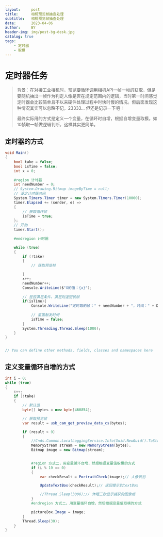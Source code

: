 ```yaml
---
layout:     post
title:      相机预览帧抽查处理
subtitle:   相机预览帧抽查处理
date:       2023-04-06
author:     BY
header-img: img/post-bg-desk.jpg
catalog: true
tags:
    - 定时器
    - 取模
---
```


# 定时器任务

> 背景：在对接工业相机时，预览要循环调用相机API一帧一帧的获取，但是要随机抽出一帧作为判定人像是否在规定范围内的逻辑，当时第一时间感觉定时器会比较简单且不以来硬件处理过程中时快时慢的情况。但后面发现这种情况其实可以忽略不记，23333...  但还是记录一下吧！
>
> 最终实际用的方式是定义一个变量，在循环时自增，根据自增变量取模，如10帧取一帧做逻辑判断，这样其实更简单。

## 定时器的方式

``` C#
void Main()
{
	bool take = false;
	bool isTime = false;
	int x = 0;
	
	#region 计时器
	int needNumber = 0;
	// System.Drawing.Bitmap imageByTime = null;
	// 设定计时器时间
	System.Timers.Timer timer = new System.Timers.Timer(10000);
	timer.Elapsed += (sender, e) =>
	{
		// 获取循环帧
		isTime = true;
	};
	// 开始
	timer.Start();
	
	#endregion 计时器

	while (true)
	{
		if (!take)
		{
			// 获取预览帧

		}
		x++;
		needNumber++;
		Console.WriteLine($"X的值：{x}");
		
		// 是否满足条件，满足则返回该帧
		if(isTime){
			Console.WriteLine("定时取的帧：" + needNumber + "，时间：" + DateTime.Now);
			
			// 重置触发时间
			isTime = false;
		}
		System.Threading.Thread.Sleep(1000);
	}
}


// You can define other methods, fields, classes and namespaces here


```

## 定义变量循环自增的方式
``` C#
int i = 0;
while (true)
{
	i++;
	if (!take)
	{
		// 默认值
		byte[] bytes = new byte[460854];

		// 获取预览帧
		var result = usb_cam_get_preview_data_cs(bytes);

		if (result > 0)
		{
			//Cnds.Common.LocalLoggingService.Info(Guid.NewGuid().ToString());
			MemoryStream stream = new MemoryStream(bytes);
			Bitmap image = new Bitmap(stream);

			
			#region 方式二，用变量循环自增，然后根据变量值取模的方式
			if (i % 10 == 0)
			{
				var checkResult = PortraitCheck(image);// 人像识别

				UpdateTextBox(checkResult);// 返回提示到textBox

				//Thread.Sleep(3000);// 休眠三秒显示捕获的图像帧
			}
			#endregion 方式二，用变量循环自增，然后根据变量值取模的方式

			pictureBox.Image = image;
		}
		Thread.Sleep(30);
	}
}

```